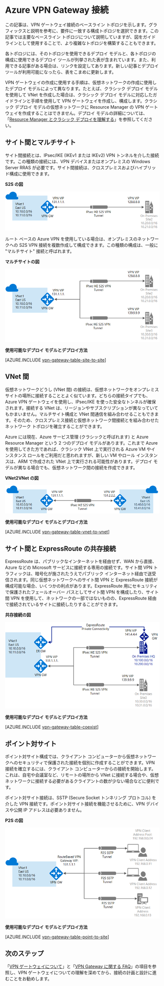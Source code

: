 <properties 
   pageTitle="VPN Gateway 接続トポロジ | Microsoft Azure"
   description="VPN Gateway 接続トポロジのほか、使用可能な構成ツールとデプロイ モデルを示します。"
   services="vpn-gateway"
   documentationCenter="na"
   authors="cherylmc"
   manager="carmonm"
   editor=""
   tags="azure-resource-manager,azure-service-management"/>
<tags 
   ms.service="vpn-gateway"
   ms.devlang="na"
   ms.topic="get-started-article"
   ms.tgt_pltfrm="na"
   ms.workload="infrastructure-services"
   ms.date="07/19/2016"
   ms.author="cherylmc" />

# Azure VPN Gateway 接続

この記事は、VPN ゲートウェイ接続のベースライン トポロジを示します。グラフィックスと説明を参考に、要件に一致する構成トポロジを選択できます。この記事では主要なベースライン トポロジについて説明していますが、図をガイドラインとして使用することで、より複雑なトポロジを構築することもできます。

各トポロジには、そのトポロジを使用できるデプロイ モデルと、各トポロジの構成に使用できるデプロイ ツールが列挙された表が含まれています。また、利用できる記事がある場合は、リンクを設定してあります。新しい記事とデプロイ ツールが利用可能になったら、表をこまめに更新します。

VPN ゲートウェイの作成に使用する手順は、仮想ネットワークの作成に使用したデプロイ モデルによって異なります。たとえば、クラシック デプロイ モデルを使用して VNet を作成した場合は、クラシック デプロイ モデルに対応したガイドラインと手順を使用して VPN ゲートウェイを作成し、構成します。クラシック デプロイ モデルの仮想ネットワークに Resource Manager の VPN ゲートウェイを作成することはできません。デプロイ モデルの詳細については、「[Resource Manager とクラシック デプロイを理解する](../resource-manager-deployment-model.md)」を参照してください。

## サイト間とマルチサイト

サイト間接続とは、IPsec/IKE (IKEv1 または IKEv2) VPN トンネルを介した接続です。この種類の接続には、VPN デバイスまたはオンプレミスの Windows Server RRAS が必要です。サイト間接続は、クロスプレミスおよびハイブリッド構成に使用できます。


**S2S の図**

![S2S connection](./media/vpn-gateway-topology/site2site.png "site-to-site")

ルート ベースの Azure VPN を使用している場合は、オンプレミスのネットワークへの S2S VPN 接続を複数作成して構成できます。この種類の構成は、一般に "マルチサイト" 接続と呼ばれます。
 

**マルチサイトの図**

![Multi-Site connection](./media/vpn-gateway-topology/multisite.png "multi-site")


**使用可能なデプロイ モデルとデプロイ方法**

[AZURE.INCLUDE [vpn-gateway-table-site-to-site](../../includes/vpn-gateway-table-site-to-site-include.md)]

## VNet 間

仮想ネットワークどうし (VNet 間) の接続は、仮想ネットワークをオンプレミス サイトの場所に接続することとよく似ています。どちらの接続タイプでも、Azure VPN ゲートウェイを使用し、IPsec/IKE を使った安全なトンネルが確保されます。接続する VNet は、リージョンやサブスクリプションが異なっていてもかまいません。マルチサイト構成と VNet 間通信を組み合わせることもできます。そのため、クロスプレミス接続と仮想ネットワーク間接続とを組み合わせたネットワーク トポロジを確立することができます。

Azure には現在、Azure サービス管理 (クラシックと呼ばれます) と Azure Resource Manager という 2 つのデプロイ モデルがあります。これまで Azure を使用してきた方であれば、クラシック VNet 上で実行される Azure VM やインスタンス ロールをご利用だと思われますが、新しい VM やロール インスタンスは、ARM で作成された VNet 上で実行される可能性があります。デプロイ モデルが異なる場合でも、仮想ネットワーク間の接続を作成できます。


**VNet2VNet の図**

![VNet to VNet connection](./media/vpn-gateway-topology/vnet2vnet.png "vnet-to-vnet")


**使用可能なデプロイ モデルとデプロイ方法**

[AZURE.INCLUDE [vpn-gateway-table-vnet-to-vnet](../../includes/vpn-gateway-table-vnet-to-vnet-include.md)]



## サイト間と ExpressRoute の共存接続

ExpressRoute は、パブリックなインターネットを経由せず、WAN から直接、Azure などの Microsoft サービスに接続する専用の接続です。サイト間 VPN トラフィックは、暗号化が施されたうえでパブリック インターネット経由で送受信されます。同じ仮想ネットワークへのサイト間 VPN と ExpressRoute 接続が構成可能な場合、いくつかの利点があります。ExpressRoute 用にセキュリティで保護されたフェールオーバー パスとしてサイト間 VPN を構成したり、サイト間 VPN を使用して、ネットワークの一部ではないものの、ExpressRoute 経由で接続されているサイトに接続したりすることができます。


**共存接続の図**

![Coexist connection](./media/vpn-gateway-topology/expressroutes2s.png "expressroute-site2site")


**使用可能なデプロイ モデルとデプロイ方法**

[AZURE.INCLUDE [vpn-gateway-table-coexist](../../includes/vpn-gateway-table-coexist-include.md)]


## ポイント対サイト

ポイント対サイト構成では、クライアント コンピューターから仮想ネットワークへのセキュリティで保護された接続を個別に作成することができます。VPN 接続を確立するには、クライアント コンピューターからの接続を開始します。これは、自宅や会議室など、リモートの場所から VNet に接続する場合や、仮想ネットワークに接続する必要があるクライアントの数が少ない場合などに便利です。

ポイント対サイト接続は、SSTP (Secure Socket トンネリング プロトコル) を介した VPN 接続です。ポイント対サイト接続を機能させるために、VPN デバイスや公開 IP アドレスは必要ありません。

**P2S の図**

![Point-to-site connection](./media/vpn-gateway-topology/point2site.png "point-to-site")

**使用可能なデプロイ モデルとデプロイ方法**

[AZURE.INCLUDE [vpn-gateway-table-point-to-site](../../includes/vpn-gateway-table-point-to-site-include.md)]

## 次のステップ

「[VPN ゲートウェイについて](vpn-gateway-about-vpngateways.md)」と「[VPN Gateway に関する FAQ](vpn-gateway-vpn-faq.md)」の項目を参照し、VPN ゲートウェイについての理解を深めてから、接続の計画と設計に進むことをお勧めします。





 

<!---HONumber=AcomDC_0720_2016-->
